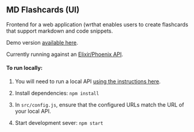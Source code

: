 ## MD Flashcards (UI)

Frontend for a web application (wrthat enables users to create flashcards that support markdown and code snippets.

Demo version [available here](https://md-flashcards-ui.herokuapp.com/).

Currently running against an [Elixir/Phoenix API](https://github.com/shawnpyates/MD-Flashcards).

#### To run locally:

1. You will need to run a local API [using the instructions here](https://github.com/shawnpyates/MD-Flashcards/blob/master/README.md).

1. Install dependencies: `npm install`

1. In `src/config.js`, ensure that the configured URLs match the URL of your local API.

1. Start development sever: `npm start`